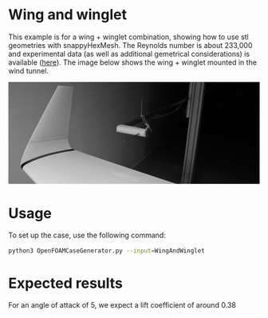 # Wing and winglet

This example is for a wing + winglet combination, showing how to use stl geometries with snappyHexMesh. The Reynolds number is about 233,000 and experimental data (as well as additional gemetrical considerations) is available ([here](https://reposit.haw-hamburg.de/bitstream/20.500.12738/6042/1/A_comparative_study_between_winglet_and_raked_wingtip_wing_configurations.pdf)). The image below shows the wing + winglet mounted in the wind tunnel.

![wind+winglet](winglet.png)

# Usage

To set up the case, use the following command:

```bash
python3 OpenFOAMCaseGenerator.py --input=WingAndWinglet
```

# Expected results

For an angle of attack of 5, we expect a lift coefficient of around 0.38